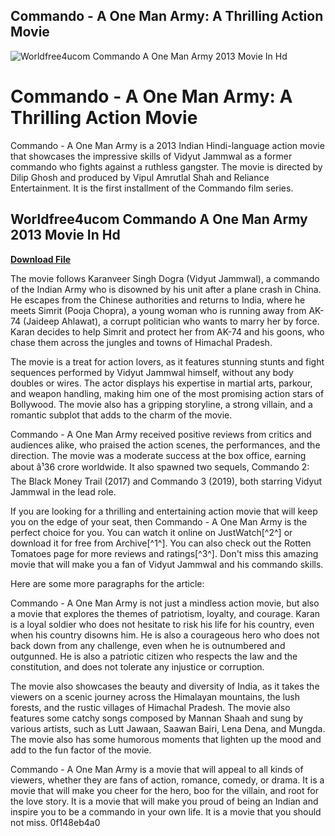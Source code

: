 ## Commando - A One Man Army: A Thrilling Action Movie

 
![Worldfree4ucom Commando A One Man Army 2013 Movie In Hd](https://encrypted-tbn0.gstatic.com/images?q=tbn:ANd9GcRqUigx_wsgCTSXbI9AipkznzhA40NIy41JUv4342GBhGDVGOXd5t_6BdNN)

 
# Commando - A One Man Army: A Thrilling Action Movie
 
Commando - A One Man Army is a 2013 Indian Hindi-language action movie that showcases the impressive skills of Vidyut Jammwal as a former commando who fights against a ruthless gangster. The movie is directed by Dilip Ghosh and produced by Vipul Amrutlal Shah and Reliance Entertainment. It is the first installment of the Commando film series.
 
## Worldfree4ucom Commando A One Man Army 2013 Movie In Hd


[**Download File**](https://www.google.com/url?q=https%3A%2F%2Furlca.com%2F2tKafY&sa=D&sntz=1&usg=AOvVaw3Fwm0qv7eEidYCYHoDXs6Y)

 
The movie follows Karanveer Singh Dogra (Vidyut Jammwal), a commando of the Indian Army who is disowned by his unit after a plane crash in China. He escapes from the Chinese authorities and returns to India, where he meets Simrit (Pooja Chopra), a young woman who is running away from AK-74 (Jaideep Ahlawat), a corrupt politician who wants to marry her by force. Karan decides to help Simrit and protect her from AK-74 and his goons, who chase them across the jungles and towns of Himachal Pradesh.
 
The movie is a treat for action lovers, as it features stunning stunts and fight sequences performed by Vidyut Jammwal himself, without any body doubles or wires. The actor displays his expertise in martial arts, parkour, and weapon handling, making him one of the most promising action stars of Bollywood. The movie also has a gripping storyline, a strong villain, and a romantic subplot that adds to the charm of the movie.
 
Commando - A One Man Army received positive reviews from critics and audiences alike, who praised the action scenes, the performances, and the direction. The movie was a moderate success at the box office, earning about â¹36 crore worldwide. It also spawned two sequels, Commando 2: The Black Money Trail (2017) and Commando 3 (2019), both starring Vidyut Jammwal in the lead role.
 
If you are looking for a thrilling and entertaining action movie that will keep you on the edge of your seat, then Commando - A One Man Army is the perfect choice for you. You can watch it online on JustWatch[^2^] or download it for free from Archive[^1^]. You can also check out the Rotten Tomatoes page for more reviews and ratings[^3^]. Don't miss this amazing movie that will make you a fan of Vidyut Jammwal and his commando skills.

Here are some more paragraphs for the article:
 
Commando - A One Man Army is not just a mindless action movie, but also a movie that explores the themes of patriotism, loyalty, and courage. Karan is a loyal soldier who does not hesitate to risk his life for his country, even when his country disowns him. He is also a courageous hero who does not back down from any challenge, even when he is outnumbered and outgunned. He is also a patriotic citizen who respects the law and the constitution, and does not tolerate any injustice or corruption.
 
The movie also showcases the beauty and diversity of India, as it takes the viewers on a scenic journey across the Himalayan mountains, the lush forests, and the rustic villages of Himachal Pradesh. The movie also features some catchy songs composed by Mannan Shaah and sung by various artists, such as Lutt Jawaan, Saawan Bairi, Lena Dena, and Mungda. The movie also has some humorous moments that lighten up the mood and add to the fun factor of the movie.
 
Commando - A One Man Army is a movie that will appeal to all kinds of viewers, whether they are fans of action, romance, comedy, or drama. It is a movie that will make you cheer for the hero, boo for the villain, and root for the love story. It is a movie that will make you proud of being an Indian and inspire you to be a commando in your own life. It is a movie that you should not miss.
 0f148eb4a0
